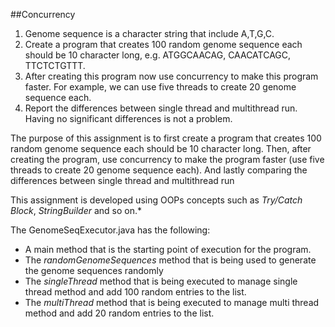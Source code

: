 ##Concurrency

1. Genome sequence is a character string that include A,T,G,C.
2. Create a program that creates 100 random genome sequence each should be 10 character
long, e.g. ATGGCAACAG, CAACATCAGC, TTCTCTGTTT.
3. After creating this program now use concurrency to make this program faster. For example, we can use five threads to create 20 genome sequence each.
4. Report the differences between single thread and multithread run. Having no significant
differences is not a problem.

The purpose of this assignment is to first create a program that creates 100 random genome sequence each should be 10 character long. Then, after creating the program, use concurrency to make the program faster (use five threads to create 20 genome sequence each). And lastly comparing the differences between single thread and multithread run

This assignment is developed using OOPs concepts such as *Try/Catch Block*, *StringBuilder* and so on.*

The GenomeSeqExecutor.java has the following:

* A main method that is the starting point of execution for the program.
* The *randomGenomeSequences* method that is being used to generate the genome sequences randomly
* The *singleThread* method that is being executed to manage single thread method and add 100 random entries to the list.
* The *multiThread* method that is being executed to manage multi thread method and add 20 random entries to the list.

